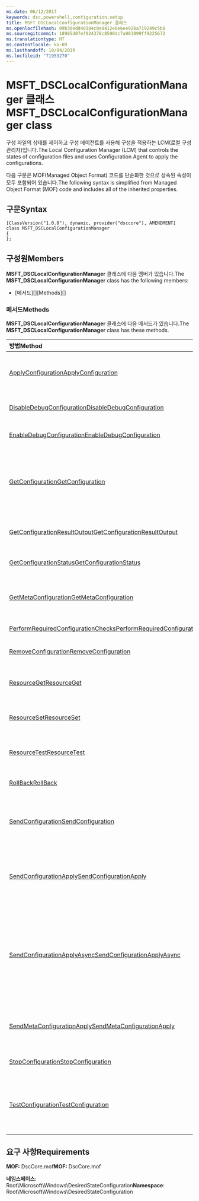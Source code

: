 ```yaml
---
ms.date: 06/12/2017
keywords: dsc,powershell,configuration,setup
title: MSFT_DSCLocalConfigurationManager 클래스
ms.openlocfilehash: 09b30edd48384c0e8412e0e6ee926a719249c5b8
ms.sourcegitcommit: 18985d07ef024378c8590dc7a983099ff9225672
ms.translationtype: HT
ms.contentlocale: ko-KR
ms.lasthandoff: 10/04/2019
ms.locfileid: "71953270"
---
```

# <a name="msft_dsclocalconfigurationmanager-class"></a><span data-ttu-id="f598f-103">MSFT_DSCLocalConfigurationManager 클래스</span><span class="sxs-lookup"><span data-stu-id="f598f-103">MSFT_DSCLocalConfigurationManager class</span></span>

<span data-ttu-id="f598f-104">구성 파일의 상태를 제어하고 구성 에이전트를 사용해 구성을 적용하는 LCM(로컬 구성 관리자)입니다.</span><span class="sxs-lookup"><span data-stu-id="f598f-104">The Local Configuration Manager (LCM) that controls the states of configuration files and uses Configuration Agent to apply the configurations.</span></span>

<span data-ttu-id="f598f-105">다음 구문은 MOF(Managed Object Format) 코드를 단순화한 것으로 상속된 속성이 모두 포함되어 있습니다.</span><span class="sxs-lookup"><span data-stu-id="f598f-105">The following syntax is simplified from Managed Object Format (MOF) code and includes all of the inherited properties.</span></span>

## <a name="syntax"></a><span data-ttu-id="f598f-106">구문</span><span class="sxs-lookup"><span data-stu-id="f598f-106">Syntax</span></span>

```
[ClassVersion("1.0.0"), dynamic, provider("dsccore"), AMENDMENT]
class MSFT_DSCLocalConfigurationManager
{
};
```

## <a name="members"></a><span data-ttu-id="f598f-107">구성원</span><span class="sxs-lookup"><span data-stu-id="f598f-107">Members</span></span>

<span data-ttu-id="f598f-108">**MSFT_DSCLocalConfigurationManager** 클래스에 다음 멤버가 있습니다.</span><span class="sxs-lookup"><span data-stu-id="f598f-108">The **MSFT_DSCLocalConfigurationManager** class has the following members:</span></span>

- <span data-ttu-id="f598f-109">[메서드][]</span><span class="sxs-lookup"><span data-stu-id="f598f-109">[Methods][]</span></span>

### <a name="methods"></a><span data-ttu-id="f598f-110">메서드</span><span class="sxs-lookup"><span data-stu-id="f598f-110">Methods</span></span>

<span data-ttu-id="f598f-111">**MSFT_DSCLocalConfigurationManager** 클래스에 다음 메서드가 있습니다.</span><span class="sxs-lookup"><span data-stu-id="f598f-111">The **MSFT_DSCLocalConfigurationManager** class has these methods.</span></span>

|<span data-ttu-id="f598f-112">방법</span><span class="sxs-lookup"><span data-stu-id="f598f-112">Method</span></span> |<span data-ttu-id="f598f-113">설명</span><span class="sxs-lookup"><span data-stu-id="f598f-113">Description</span></span> |
|:--- |:---|
| [<span data-ttu-id="f598f-114">ApplyConfiguration</span><span class="sxs-lookup"><span data-stu-id="f598f-114">ApplyConfiguration</span></span>](msft-dsclocalconfigurationmanager-applyconfiguration.md)| <span data-ttu-id="f598f-115">구성 에이전트를 사용해 보류 중인 구성을 적용합니다.</span><span class="sxs-lookup"><span data-stu-id="f598f-115">Uses the Configuration Agent to apply the configuration that is pending.</span></span>|
| [<span data-ttu-id="f598f-116">DisableDebugConfiguration</span><span class="sxs-lookup"><span data-stu-id="f598f-116">DisableDebugConfiguration</span></span>](msft-dsclocalconfigurationmanager-disabledebugconfiguration.md)| <span data-ttu-id="f598f-117">DSC 리소스 디버깅을 사용하지 않도록 설정합니다.</span><span class="sxs-lookup"><span data-stu-id="f598f-117">Disables DSC resource debugging.</span></span>|
| [<span data-ttu-id="f598f-118">EnableDebugConfiguration</span><span class="sxs-lookup"><span data-stu-id="f598f-118">EnableDebugConfiguration</span></span>](msft-dsclocalconfigurationmanager-enabledebugconfiguration.md)| <span data-ttu-id="f598f-119">DSC 리소스 디버깅을 사용하도록 설정합니다.</span><span class="sxs-lookup"><span data-stu-id="f598f-119">Enables DSC resource debugging.</span></span>|
| [<span data-ttu-id="f598f-120">GetConfiguration</span><span class="sxs-lookup"><span data-stu-id="f598f-120">GetConfiguration</span></span>](msft-dsclocalconfigurationmanager-getconfiguration.md)| <span data-ttu-id="f598f-121">구성 문서를 관리 노드로 보내고, 구성 에이전트의 **Get** 메서드를 사용해 구성을 적용합니다.</span><span class="sxs-lookup"><span data-stu-id="f598f-121">Sends the configuration document to the managed node and uses the **Get** method of the Configuration Agent to apply the configuration.</span></span>|
| [<span data-ttu-id="f598f-122">GetConfigurationResultOutput</span><span class="sxs-lookup"><span data-stu-id="f598f-122">GetConfigurationResultOutput</span></span>](msft-dsclocalconfigurationmanager-getconfigurationresultoutput.md)| <span data-ttu-id="f598f-123">특정 작업과 관련된 구성 에이전트 출력을 가져옵니다.</span><span class="sxs-lookup"><span data-stu-id="f598f-123">Gets the Configuration Agent output relating to a specific job.</span></span>|
| [<span data-ttu-id="f598f-124">GetConfigurationStatus</span><span class="sxs-lookup"><span data-stu-id="f598f-124">GetConfigurationStatus</span></span>](msft-dsclocalconfigurationmanager-getconfigurationstatus.md)| <span data-ttu-id="f598f-125">구성 상태 기록을 가져옵니다.</span><span class="sxs-lookup"><span data-stu-id="f598f-125">Get the configuration status history.</span></span>|
| [<span data-ttu-id="f598f-126">GetMetaConfiguration</span><span class="sxs-lookup"><span data-stu-id="f598f-126">GetMetaConfiguration</span></span>](msft-dsclocalconfigurationmanager-getmetaconfiguration.md)| <span data-ttu-id="f598f-127">구성 에이전트를 제어하는 데 사용되는 LCM 설정을 가져옵니다.</span><span class="sxs-lookup"><span data-stu-id="f598f-127">Gets the LCM settings that are used to control Configuration Agent.</span></span>|
| [<span data-ttu-id="f598f-128">PerformRequiredConfigurationChecks</span><span class="sxs-lookup"><span data-stu-id="f598f-128">PerformRequiredConfigurationChecks</span></span>](msft-dsclocalconfigurationmanager-performrequiredconfigurationchecks.md)| <span data-ttu-id="f598f-129">일관성 확인을 시작합니다.</span><span class="sxs-lookup"><span data-stu-id="f598f-129">Starts the consistency check.</span></span>|
| [<span data-ttu-id="f598f-130">RemoveConfiguration</span><span class="sxs-lookup"><span data-stu-id="f598f-130">RemoveConfiguration</span></span>](msft-dsclocalconfigurationmanager-removeconfiguration.md)| <span data-ttu-id="f598f-131">구성 파일을 제거합니다.</span><span class="sxs-lookup"><span data-stu-id="f598f-131">Removes the configuration files.</span></span>|
| [<span data-ttu-id="f598f-132">ResourceGet</span><span class="sxs-lookup"><span data-stu-id="f598f-132">ResourceGet</span></span>](msft-dsclocalconfigurationmanager-resourceget.md)| <span data-ttu-id="f598f-133">DSC 리소스의 **Get** 메서드를 직접 호출합니다.</span><span class="sxs-lookup"><span data-stu-id="f598f-133">Directly calls the **Get** method of a DSC resource.</span></span>|
| [<span data-ttu-id="f598f-134">ResourceSet</span><span class="sxs-lookup"><span data-stu-id="f598f-134">ResourceSet</span></span>](msft-dsclocalconfigurationmanager-resourceset.md)| <span data-ttu-id="f598f-135">DSC 리소스의 **Set** 메서드를 직접 호출합니다.</span><span class="sxs-lookup"><span data-stu-id="f598f-135">Directly calls the **Set** method of a DSC resource.</span></span>|
| [<span data-ttu-id="f598f-136">ResourceTest</span><span class="sxs-lookup"><span data-stu-id="f598f-136">ResourceTest</span></span>](msft-dsclocalconfigurationmanager-resourcetest.md)| <span data-ttu-id="f598f-137">DSC 리소스의 **Test** 메서드를 직접 호출합니다.</span><span class="sxs-lookup"><span data-stu-id="f598f-137">Directly calls the **Test** method of a DSC resource.</span></span>|
| [<span data-ttu-id="f598f-138">RollBack</span><span class="sxs-lookup"><span data-stu-id="f598f-138">RollBack</span></span>](msft-dsclocalconfigurationmanager-rollback.md)| <span data-ttu-id="f598f-139">이전 구성으로 롤백합니다.</span><span class="sxs-lookup"><span data-stu-id="f598f-139">Rolls back to a previous configuration.</span></span>|
| [<span data-ttu-id="f598f-140">SendConfiguration</span><span class="sxs-lookup"><span data-stu-id="f598f-140">SendConfiguration</span></span>](msft-dsclocalconfigurationmanager-sendconfiguration.md)| <span data-ttu-id="f598f-141">구성 문서를 관리 노드로 보내고 보류 중인 변경으로 저장합니다.</span><span class="sxs-lookup"><span data-stu-id="f598f-141">Sends the configuration document to the managed node and saves it as a pending change.</span></span>|
| [<span data-ttu-id="f598f-142">SendConfigurationApply</span><span class="sxs-lookup"><span data-stu-id="f598f-142">SendConfigurationApply</span></span>](msft-dsclocalconfigurationmanager-sendconfigurationapply.md)| <span data-ttu-id="f598f-143">구성 문서를 관리 노드로 보내고, 구성 에이전트를 사용해 구성을 적용합니다.</span><span class="sxs-lookup"><span data-stu-id="f598f-143">Sends the configuration document to the managed node and uses the Configuration Agent to apply the configuration.</span></span>|
| [<span data-ttu-id="f598f-144">SendConfigurationApplyAsync</span><span class="sxs-lookup"><span data-stu-id="f598f-144">SendConfigurationApplyAsync</span></span>](msft-dsclocalconfigurationmanager-sendconfigurationapplyasync.md)| <span data-ttu-id="f598f-145">구성 문서를 관리 노드로 보내고, 구성 에이전트를 사용해 구성을 적용합니다.</span><span class="sxs-lookup"><span data-stu-id="f598f-145">Send the configuration document to the managed node and start using the Configuration Agent to apply the configuration.</span></span> <span data-ttu-id="f598f-146">GetConfigurationResultOutput을 사용해 결과 출력을 검색합니다.</span><span class="sxs-lookup"><span data-stu-id="f598f-146">Use GetConfigurationResultOutput to retrieve result output.</span></span>|
| [<span data-ttu-id="f598f-147">SendMetaConfigurationApply</span><span class="sxs-lookup"><span data-stu-id="f598f-147">SendMetaConfigurationApply</span></span>](msft-dsclocalconfigurationmanager-sendmetaconfigurationapply.md)| <span data-ttu-id="f598f-148">구성 에이전트를 제어하는 데 사용되는 LCM 설정을 구성합니다.</span><span class="sxs-lookup"><span data-stu-id="f598f-148">Sets the LCM settings that are used to control the Configuration Agent.</span></span>|
| [<span data-ttu-id="f598f-149">StopConfiguration</span><span class="sxs-lookup"><span data-stu-id="f598f-149">StopConfiguration</span></span>](msft-dsclocalconfigurationmanager-stopconfiguration.md)| <span data-ttu-id="f598f-150">진행 중인 구성을 중지합니다.</span><span class="sxs-lookup"><span data-stu-id="f598f-150">Stops the configuration that is in progress.</span></span>|
| [<span data-ttu-id="f598f-151">TestConfiguration</span><span class="sxs-lookup"><span data-stu-id="f598f-151">TestConfiguration</span></span>](msft-dsclocalconfigurationmanager-testconfiguration.md)| <span data-ttu-id="f598f-152">구성 문서를 관리 노드로 보내고, 문서에 대해 현재 구성을 확인합니다.</span><span class="sxs-lookup"><span data-stu-id="f598f-152">Sends the configuration document to the managed node and verifies the current configuration against the document.</span></span>|

## <a name="requirements"></a><span data-ttu-id="f598f-153">요구 사항</span><span class="sxs-lookup"><span data-stu-id="f598f-153">Requirements</span></span>

<span data-ttu-id="f598f-154">**MOF:** DscCore.mof</span><span class="sxs-lookup"><span data-stu-id="f598f-154">**MOF:** DscCore.mof</span></span>

<span data-ttu-id="f598f-155">**네임스페이스**: Root\Microsoft\Windows\DesiredStateConfiguration</span><span class="sxs-lookup"><span data-stu-id="f598f-155">**Namespace**: Root\Microsoft\Windows\DesiredStateConfiguration</span></span>
